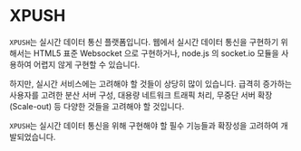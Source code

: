 XPUSH
======================

`XPUSH`는 실시간 데이터 통신 플랫폼입니다.
웹에서 실시간 데이터 통신을 구현하기 위해서는 HTML5 표준 Websocket 으로 구현하거나, node.js 의 socket.io 모듈을 사용하여 어렵지 않게 구현할 수 있습니다.

하지만, 실시간 서비스에는 고려해야 할 것들이 상당히 많이 있습니다. 급격히 증가하는 사용자를 고려한 분산 서버 구성, 대용량 네트워크 트래픽 처리, 무중단 서버 확장(Scale-out) 등 다양한 것들을 고려해야 할 것입니다.

`XPUSH`는 실시간 데이터 통신을 위해 구현해야 할 필수 기능들과 확장성을 고려하여 개발되었습니다.
